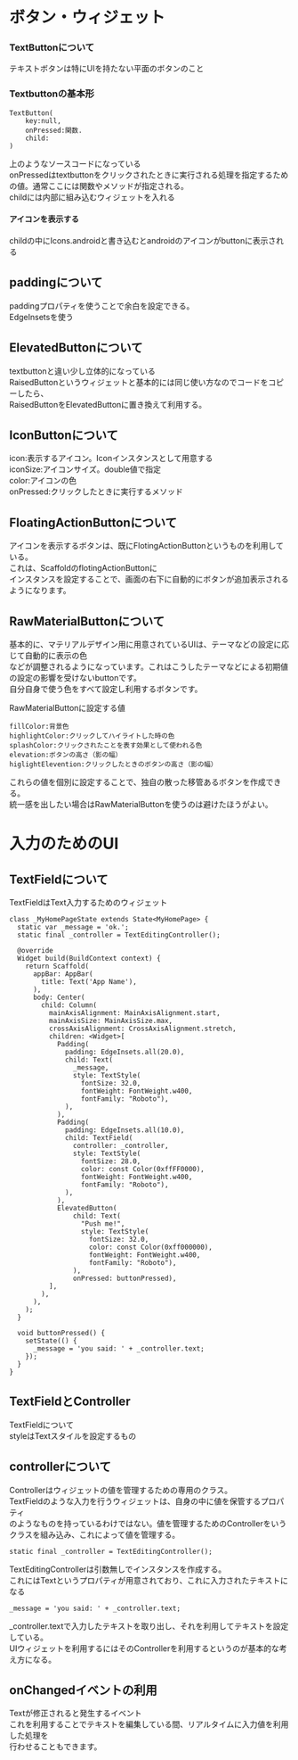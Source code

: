 # ボタン・ウィジェット

### TextButtonについて
テキストボタンは特にUIを持たない平面のボタンのこと
### Textbuttonの基本形
```
TextButton(
    key:null,
    onPressed:関数.
    child:
)
```
上のようなソースコードになっている  
onPressedはtextbuttonをクリックされたときに実行される処理を指定するための値。通常ここには関数やメソッドが指定される。  
childには内部に組み込むウィジェットを入れる  
#### アイコンを表示する
childの中にIcons.androidと書き込むとandroidのアイコンがbuttonに表示される  



## paddingについて
paddingプロパティを使うことで余白を設定できる。  
EdgeInsetsを使う



## ElevatedButtonについて
textbuttonと違い少し立体的になっている  
RaisedButtonというウィジェットと基本的には同じ使い方なのでコードをコピーしたら、  
RaisedButtonをElevatedButtonに置き換えて利用する。



## IconButtonについて
icon:表示するアイコン。Iconインスタンスとして用意する  
iconSize:アイコンサイズ。double値で指定  
color:アイコンの色  
onPressed:クリックしたときに実行するメソッド



## FloatingActionButtonについて
アイコンを表示するボタンは、既にFlotingActionButtonというものを利用している。  
これは、ScaffoldのflotingActionButtonに  
インスタンスを設定することで、画面の右下に自動的にボタンが追加表示されるようになります。 



## RawMaterialButtonについて  
基本的に、マテリアルデザイン用に用意されているUIは、テーマなどの設定に応じて自動的に表示の色  
などが調整されるようになっています。これはこうしたテーマなどによる初期値の設定の影響を受けないbuttonです。  
自分自身で使う色をすべて設定し利用するボタンです。  



RawMaterialButtonに設定する値  
```
fillColor:背景色  
highlightColor:クリックしてハイライトした時の色  
splashColor:クリックされたことを表す効果として使われる色  
elevation:ボタンの高さ（影の幅）  
higlightElevention:クリックしたときのボタンの高さ（影の幅）
```
これらの値を個別に設定することで、独自の散った移管あるボタンを作成できる。  
統一感を出したい場合はRawMaterialButtonを使うのは避けたほうがよい。

# 入力のためのUI

## TextFieldについて
TextFieldはText入力するためのウィジェット
```
class _MyHomePageState extends State<MyHomePage> {
  static var _message = 'ok.';
  static final _controller = TextEditingController();

  @override
  Widget build(BuildContext context) {
    return Scaffold(
      appBar: AppBar(
        title: Text('App Name'),
      ),
      body: Center(
        child: Column(
          mainAxisAlignment: MainAxisAlignment.start,
          mainAxisSize: MainAxisSize.max,
          crossAxisAlignment: CrossAxisAlignment.stretch,
          children: <Widget>[
            Padding(
              padding: EdgeInsets.all(20.0),
              child: Text(
                _message,
                style: TextStyle(
                  fontSize: 32.0,
                  fontWeight: FontWeight.w400,
                  fontFamily: "Roboto"),
              ),
            ),
            Padding(
              padding: EdgeInsets.all(10.0),
              child: TextField(
                controller: _controller,
                style: TextStyle(
                  fontSize: 28.0,
                  color: const Color(0xffFF0000),
                  fontWeight: FontWeight.w400,
                  fontFamily: "Roboto"),
              ),
            ),
            ElevatedButton(
                child: Text(
                  "Push me!",
                  style: TextStyle(
                    fontSize: 32.0,
                    color: const Color(0xff000000),
                    fontWeight: FontWeight.w400,
                    fontFamily: "Roboto"),
                ),
                onPressed: buttonPressed),
          ],
        ),
      ),
    );
  }

  void buttonPressed() {
    setState(() {
      _message = 'you said: ' + _controller.text;
    });
  }
}
```
## TextFieldとController
TextFieldについて  
styleはTextスタイルを設定するもの  
## controllerについて
Controllerはウィジェットの値を管理するための専用のクラス。  
TextFieldのような入力を行うウィジェットは、自身の中に値を保管するプロパティ  
のようなものを持っているわけではない。値を管理するためのControllerをいう  
クラスを組み込み、これによって値を管理する。  

```
static final _controller = TextEditingController();
```
TextEditingControllerは引数無しでインスタンスを作成する。  
これにはTextというプロパティが用意されており、これに入力されたテキストになる

```
_message = 'you said: ' + _controller.text;
```
_controller.textで入力したテキストを取り出し、それを利用してテキストを設定している。  
UIウィジェットを利用するにはそのControllerを利用するというのが基本的な考え方になる。

## onChangedイベントの利用
Textが修正されると発生するイベント  
これを利用することでテキストを編集している間、リアルタイムに入力値を利用した処理を  
行わせることもできます。